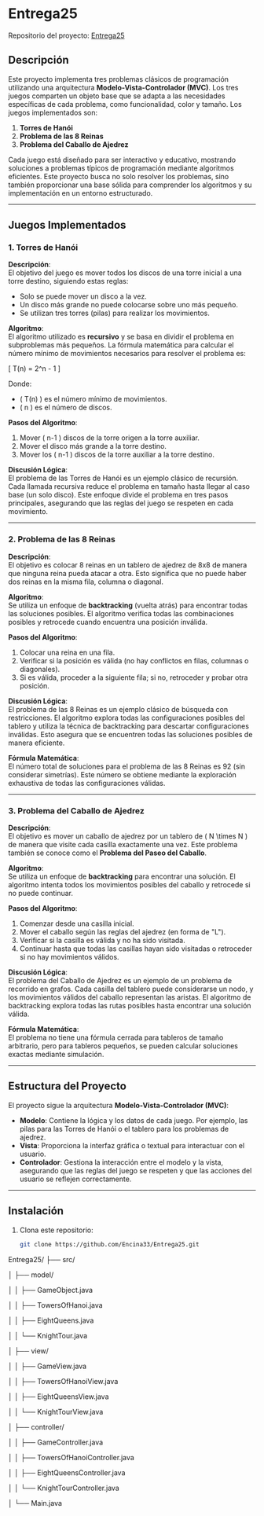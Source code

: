 # Entrega25

Repositorio del proyecto: [Entrega25](https://github.com/Encina33/Entrega25.git)

## Descripción

Este proyecto implementa tres problemas clásicos de programación utilizando una arquitectura **Modelo-Vista-Controlador (MVC)**. Los tres juegos comparten un objeto base que se adapta a las necesidades específicas de cada problema, como funcionalidad, color y tamaño. Los juegos implementados son:

1. **Torres de Hanói**
2. **Problema de las 8 Reinas**
3. **Problema del Caballo de Ajedrez**

Cada juego está diseñado para ser interactivo y educativo, mostrando soluciones a problemas típicos de programación mediante algoritmos eficientes. Este proyecto busca no solo resolver los problemas, sino también proporcionar una base sólida para comprender los algoritmos y su implementación en un entorno estructurado.

---

## Juegos Implementados

### 1. Torres de Hanói

**Descripción**:  
El objetivo del juego es mover todos los discos de una torre inicial a una torre destino, siguiendo estas reglas:
- Solo se puede mover un disco a la vez.
- Un disco más grande no puede colocarse sobre uno más pequeño.
- Se utilizan tres torres (pilas) para realizar los movimientos.

**Algoritmo**:  
El algoritmo utilizado es **recursivo** y se basa en dividir el problema en subproblemas más pequeños. La fórmula matemática para calcular el número mínimo de movimientos necesarios para resolver el problema es:

\[
T(n) = 2^n - 1
\]

Donde:
- \( T(n) \) es el número mínimo de movimientos.
- \( n \) es el número de discos.

**Pasos del Algoritmo**:
1. Mover \( n-1 \) discos de la torre origen a la torre auxiliar.
2. Mover el disco más grande a la torre destino.
3. Mover los \( n-1 \) discos de la torre auxiliar a la torre destino.

**Discusión Lógica**:  
El problema de las Torres de Hanói es un ejemplo clásico de recursión. Cada llamada recursiva reduce el problema en tamaño hasta llegar al caso base (un solo disco). Este enfoque divide el problema en tres pasos principales, asegurando que las reglas del juego se respeten en cada movimiento.

---

### 2. Problema de las 8 Reinas

**Descripción**:  
El objetivo es colocar 8 reinas en un tablero de ajedrez de 8x8 de manera que ninguna reina pueda atacar a otra. Esto significa que no puede haber dos reinas en la misma fila, columna o diagonal.

**Algoritmo**:  
Se utiliza un enfoque de **backtracking** (vuelta atrás) para encontrar todas las soluciones posibles. El algoritmo verifica todas las combinaciones posibles y retrocede cuando encuentra una posición inválida.

**Pasos del Algoritmo**:
1. Colocar una reina en una fila.
2. Verificar si la posición es válida (no hay conflictos en filas, columnas o diagonales).
3. Si es válida, proceder a la siguiente fila; si no, retroceder y probar otra posición.

**Discusión Lógica**:  
El problema de las 8 Reinas es un ejemplo clásico de búsqueda con restricciones. El algoritmo explora todas las configuraciones posibles del tablero y utiliza la técnica de backtracking para descartar configuraciones inválidas. Esto asegura que se encuentren todas las soluciones posibles de manera eficiente.

**Fórmula Matemática**:  
El número total de soluciones para el problema de las 8 Reinas es 92 (sin considerar simetrías). Este número se obtiene mediante la exploración exhaustiva de todas las configuraciones válidas.

---

### 3. Problema del Caballo de Ajedrez

**Descripción**:  
El objetivo es mover un caballo de ajedrez por un tablero de \( N \times N \) de manera que visite cada casilla exactamente una vez. Este problema también se conoce como el **Problema del Paseo del Caballo**.

**Algoritmo**:  
Se utiliza un enfoque de **backtracking** para encontrar una solución. El algoritmo intenta todos los movimientos posibles del caballo y retrocede si no puede continuar.

**Pasos del Algoritmo**:
1. Comenzar desde una casilla inicial.
2. Mover el caballo según las reglas del ajedrez (en forma de "L").
3. Verificar si la casilla es válida y no ha sido visitada.
4. Continuar hasta que todas las casillas hayan sido visitadas o retroceder si no hay movimientos válidos.

**Discusión Lógica**:  
El problema del Caballo de Ajedrez es un ejemplo de un problema de recorrido en grafos. Cada casilla del tablero puede considerarse un nodo, y los movimientos válidos del caballo representan las aristas. El algoritmo de backtracking explora todas las rutas posibles hasta encontrar una solución válida.

**Fórmula Matemática**:  
El problema no tiene una fórmula cerrada para tableros de tamaño arbitrario, pero para tableros pequeños, se pueden calcular soluciones exactas mediante simulación.

---

## Estructura del Proyecto

El proyecto sigue la arquitectura **Modelo-Vista-Controlador (MVC)**:
- **Modelo**: Contiene la lógica y los datos de cada juego. Por ejemplo, las pilas para las Torres de Hanói o el tablero para los problemas de ajedrez.
- **Vista**: Proporciona la interfaz gráfica o textual para interactuar con el usuario.
- **Controlador**: Gestiona la interacción entre el modelo y la vista, asegurando que las reglas del juego se respeten y que las acciones del usuario se reflejen correctamente.

---

## Instalación

1. Clona este repositorio:
   ```bash
   git clone https://github.com/Encina33/Entrega25.git


Entrega25/
├── src/

│   ├── model/

│   │   ├── GameObject.java

│   │   ├── TowersOfHanoi.java

│   │   ├── EightQueens.java

│   │   └── KnightTour.java

│   ├── view/

│   │   ├── GameView.java

│   │   ├── TowersOfHanoiView.java

│   │   ├── EightQueensView.java

│   │   └── KnightTourView.java

│   ├── controller/

│   │   ├── GameController.java

│   │   ├── TowersOfHanoiController.java

│   │   ├── EightQueensController.java

│   │   └── KnightTourController.java

│   └── Main.java



   
